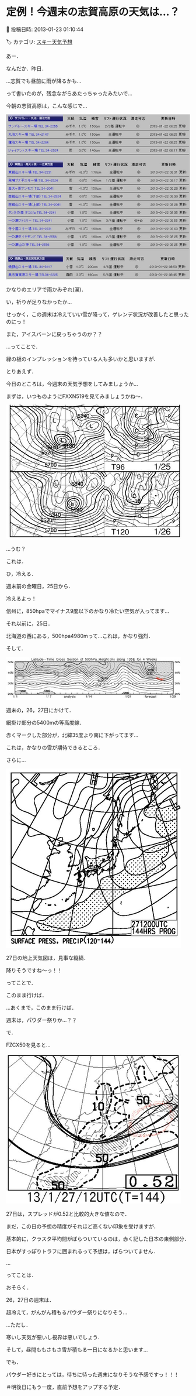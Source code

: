 # 定例！今週末の志賀高原の天気は…？

📅 投稿日時: 2013-01-23 01:10:44

🏷️ カテゴリ: [スキー天気予想](c6554f5c3c106093b511a8daae23757e8.md)

あー．


なんだか．昨日．


…志賀でも昼前に雨が降るかも…


って書いたのが，残念ながらあたっちゃったみたいで…





今朝の志賀高原は，こんな感じで…




![9f12c91c5b16e5f3665a2fda9457d9d5.jpg](images/9f12c91c5b16e5f3665a2fda9457d9d5.jpg)




かなりのエリアで雨かみぞれ(涙)．


い，祈りが足りなかったか…





せっかく，この週末は冷えていい雪が降って，ゲレンデ状況が改善したと思ったのにっ！


また，アイスバーンに戻っちゃうのか？？





…ってことで．


緑の板のインプレッションを待っている人も多いかと思いますが．


とりあえず．


今日のところは，今週末の天気予想をしてみましょうか…





まずは，いつものようにFXXN519を見てみましょうかね～．




![047a50cae99ed95cd0f081479ddd258f.jpg](images/047a50cae99ed95cd0f081479ddd258f.jpg)




…うむ？


これは．


ひ，冷える．


週末前の金曜日，25日から．


冷えるよっ！


信州に，850hpaでマイナス9度以下のかなり冷たい空気が入ってます…





それ以前に，25日．


北海道の西にある，500hpa4980mって…これは，かなり強烈．





そして．




![9d6164b6bb2f80543a2554623ee7d291.jpg](images/9d6164b6bb2f80543a2554623ee7d291.jpg)




週末の，26，27日にかけて．


網掛け部分の5400mの等高度線．


赤くマークした部分が，北緯35度より南に下がってます…


これは，かなりの雪が期待できるところ．





さらに…




![6bcec1caae8cf0a083f2bb9ac976099b.jpg](images/6bcec1caae8cf0a083f2bb9ac976099b.jpg)




27日の地上天気図は，見事な縦縞．


降りそうですね～っ！！





ってことで．


このまま行けば．


…あくまで，このまま行けば．


週末は，パウダー祭りか…？？





で．


FZCX50を見ると…




![21cb9dd50b6111a8b1d7d79fb83db597.jpg](images/21cb9dd50b6111a8b1d7d79fb83db597.jpg)




27日は，スプレッドが0.52と比較的大きな値なので．


まだ，この日の予想の精度がそれほど高くない印象を受けますが．


基本的に，クラスタ平均間がばらついているのは，赤く記した日本の東側部分．


日本がすっぽりトラフに囲まれるって予想は，ばらついてません．





…


ってことは．


おそらく．


26，27日の週末は．


超冷えて，がんがん積もるパウダー祭りになりそう…





…ただし．


寒いし天気が悪いし視界は悪いでしょう．


そして，昼間ももさもさ雪が積もる一日になるかと思います…





でも．


パウダー好きにとっては，待ちに待った週末になりそうな予感ですっ！！！





＃明後日にもう一度，直前予想をアップする予定．
